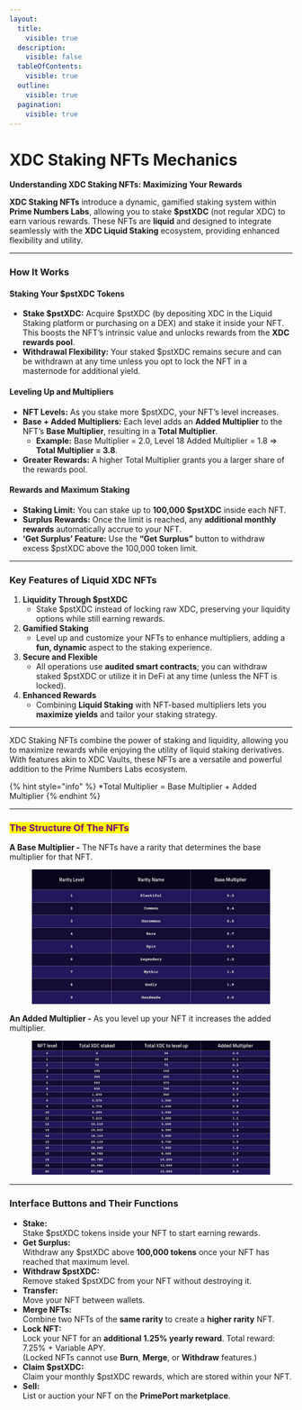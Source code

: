 ```yaml
---
layout:
  title:
    visible: true
  description:
    visible: false
  tableOfContents:
    visible: true
  outline:
    visible: true
  pagination:
    visible: true
---
```


# XDC Staking NFTs Mechanics

**Understanding XDC Staking NFTs: Maximizing Your Rewards**

**XDC Staking NFTs** introduce a dynamic, gamified staking system within **Prime Numbers Labs**, allowing you to stake **$pstXDC** (not regular XDC) to earn various rewards. These NFTs are **liquid** and designed to integrate seamlessly with the **XDC Liquid Staking** ecosystem, providing enhanced flexibility and utility.

***

### How It Works

#### Staking Your $pstXDC Tokens

* **Stake $pstXDC:** Acquire $pstXDC (by depositing XDC in the Liquid Staking platform or purchasing on a DEX) and stake it inside your NFT. This boosts the NFT’s intrinsic value and unlocks rewards from the **XDC rewards pool**.
* **Withdrawal Flexibility:** Your staked $pstXDC remains secure and can be withdrawn at any time unless you opt to lock the NFT in a masternode for additional yield.

#### Leveling Up and Multipliers

* **NFT Levels:** As you stake more $pstXDC, your NFT’s level increases.
* **Base + Added Multipliers:** Each level adds an **Added Multiplier** to the NFT’s **Base Multiplier**, resulting in a **Total Multiplier**.
  * **Example:** Base Multiplier = 2.0, Level 18 Added Multiplier = 1.8 ⇒ **Total Multiplier = 3.8**.
* **Greater Rewards:** A higher Total Multiplier grants you a larger share of the rewards pool.

#### Rewards and Maximum Staking

* **Staking Limit:** You can stake up to **100,000 $pstXDC** inside each NFT.
* **Surplus Rewards:** Once the limit is reached, any **additional monthly rewards** automatically accrue to your NFT.
* **‘Get Surplus’ Feature:** Use the **“Get Surplus”** button to withdraw excess $pstXDC above the 100,000 token limit.

***

### Key Features of Liquid XDC NFTs

1. **Liquidity Through $pstXDC**
   * Stake $pstXDC instead of locking raw XDC, preserving your liquidity options while still earning rewards.
2. **Gamified Staking**
   * Level up and customize your NFTs to enhance multipliers, adding a **fun, dynamic** aspect to the staking experience.
3. **Secure and Flexible**
   * All operations use **audited smart contracts**; you can withdraw staked $pstXDC or utilize it in DeFi at any time (unless the NFT is locked).
4. **Enhanced Rewards**
   * Combining **Liquid Staking** with NFT-based multipliers lets you **maximize yields** and tailor your staking strategy.

***

XDC Staking NFTs combine the power of staking and liquidity, allowing you to maximize rewards while enjoying the utility of liquid staking derivatives. With features akin to XDC Vaults, these NFTs are a versatile and powerful addition to the Prime Numbers Labs ecosystem.

{% hint style="info" %}
\*Total Multiplier = Base Multiplier + Added Multiplier
{% endhint %}

***

### <mark style="color:purple;">The Structure Of The NFTs</mark>

**A Base Multiplier -** The NFTs have a rarity that determines the base multiplier for that NFT.

<figure><img src="../../../.gitbook/assets/BaseMultiplierXDC (4).jpg" alt=""><figcaption></figcaption></figure>

**An Added Multiplier -** As you level up your NFT it increases the added multiplier.

<figure><img src="../../../.gitbook/assets/AddedMultiplierXDC (2).jpg" alt=""><figcaption></figcaption></figure>

***

### Interface Buttons and Their Functions

* **Stake:**\
  Stake $pstXDC tokens inside your NFT to start earning rewards.
* **Get Surplus:**\
  Withdraw any $pstXDC above **100,000 tokens** once your NFT has reached that maximum level.
* **Withdraw $pstXDC:**\
  Remove staked $pstXDC from your NFT without destroying it.
* **Transfer:**\
  Move your NFT between wallets.
* **Merge NFTs:**\
  Combine two NFTs of the **same rarity** to create a **higher rarity** NFT.
* **Lock NFT:**\
  Lock your NFT for an **additional 1.25% yearly reward**. Total reward: 7.25% + Variable APY. \
  (Locked NFTs cannot use **Burn**, **Merge**, or **Withdraw** features.)
* **Claim $pstXDC:**\
  Claim your monthly $pstXDC rewards, which are stored within your NFT.
* **Sell:**\
  List or auction your NFT on the **PrimePort marketplace**.

###
